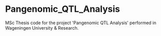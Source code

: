 # Pangenomic_QTL_Analysis
MSc Thesis code for the project 'Pangenomic QTL Analysis' performed in Wageningen University &amp; Research.
